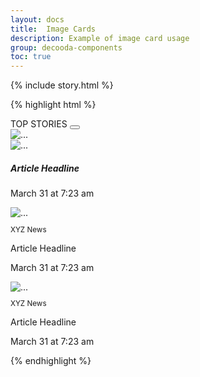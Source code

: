```yaml
---
layout: docs
title:  Image Cards
description: Example of image card usage
group: decooda-components
toc: true
---
```


<div class="mb-3" style="max-width:30rem">
  {% include story.html %}
</div>

{% highlight html %}
<div class="card">
  <div class="card-header bg-white d-flex w-100 justify-content-between">
    <span class="initialism">TOP STORIES</span>
    <button class="btn text-muted m-n2"><i class="fas fa-ellipsis-v"></i></button>
  </div>
  <div class="card-body">
    <img src="/path/to/article/image.png" class="card-img-top rounded-0" alt="...">
        <!-- The first card is the largest, for the most prominent news story -->
        <div class="card-body">
          <div class="d-flex justify-content-between mb-2">
            <img src="/path/to/news/source-logo.png" alt="...">
            <i class="fas fa-external-link-square-alt text-muted"></i>
          </div>
          <h5 class="card-title">Article Headline</h5>
          <p class="text-muted small mb-1">March 31 at 7:23 am</p>
        </div>
         <!-- The following cards are smaller and less prominent -->
        <div class="d-flex justify-content-between">
          <div class="pr-0 mr-1">
            <img src="/path/to/article/image.png" class="card-img-top rounded-0" alt="...">
            <div class="card-body p-2">
              <div class="d-flex justify-content-between">
                <small>
                  <p class="text-uppercase mb-1">XYZ News</p>
                </small>
                <i class="fas fa-external-link-square-alt text-muted"></i>
              </div>
              <p class="font-weight-bold">Article Headline</p>
              <p class="text-muted small mb-1">March 31 at 7:23 am</p>
            </div>
          </div>
          <div class="pr-0 ml-1">
            <img src="/path/to/article/image.png" class="card-img-top rounded-0" alt="...">
            <div class="card-body p-2">
              <div class="d-flex justify-content-between">
                <small><p class="text-uppercase mb-1">XYZ News</p></small>
                <i class="fas fa-external-link-square-alt text-muted"></i>
              </div>
              <p class="font-weight-bold">Article Headline</p>
              <p class="text-muted small mb-1">March 31 at 7:23 am</p>
            </div>
          </div>
        </div>
  </div>
</div>

{% endhighlight %}

